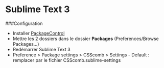 Sublime Text 3
====================

###Configuration
* Installer [PackageControl](https://sublime.wbond.net/installation)
* Mettre les 2 dossiers dans le dossier **Packages** (Preferences/Browse Packages...)
* Redémarrer Sublime Text 3
* Preference > Package settings > CSScomb > Settings - Default : remplacer par le fichier CSScomb.sublime-settings
